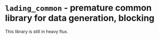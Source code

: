 # `lading_common` - premature common library for data generation, blocking

This library is still in heavy flux.
